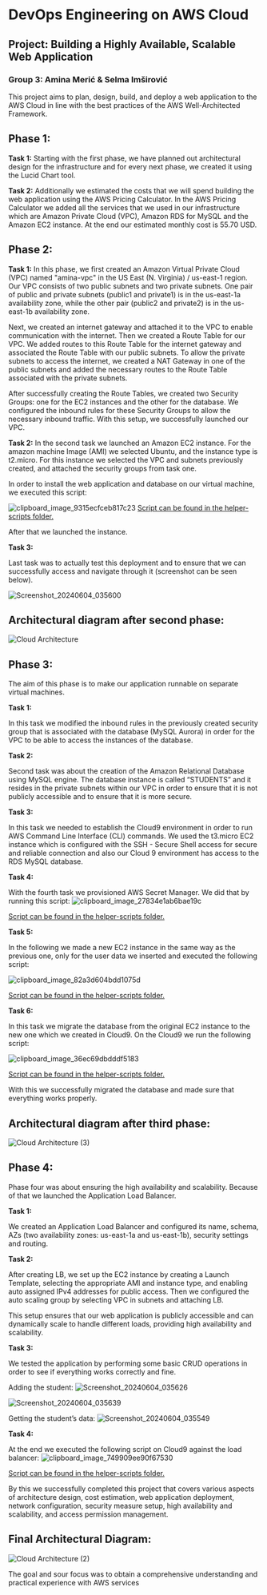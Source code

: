 # DevOps Engineering on AWS Cloud

## Project: Building a Highly Available, Scalable Web Application
### Group 3: Amina Merić & Selma Imširović

This project aims to plan, design, build, and deploy a web application to the AWS Cloud in line with the best practices of the AWS Well-Architected Framework.

## Phase 1:

**Task 1:**
Starting with the first phase, we have planned out architectural design for the infrastructure and for every next phase, we created it using the Lucid Chart tool.

**Task 2:**
Additionally we estimated the costs that we will spend building the web application using the AWS Pricing Calculator. In the AWS Pricing Calculator we added all the services that we used in our infrastructure which are Amazon Private Cloud (VPC), Amazon RDS for MySQL and the Amazon EC2 instance. At the end our estimated monthly cost is 55.70 USD.

## Phase 2:

**Task 1:**
In this phase, we first created an Amazon Virtual Private Cloud (VPC) named "amina-vpc" in the US East (N. Virginia) / us-east-1 region. Our VPC consists of two public subnets and two private subnets. One pair of public and private subnets (public1 and private1) is in the us-east-1a availability zone, while the other pair (public2 and private2) is in the us-east-1b availability zone.

Next, we created an internet gateway and attached it to the VPC to enable communication with the internet. Then we created a Route Table for our VPC. We added routes to this Route Table for the internet gateway and associated the Route Table with our public subnets. To allow the private subnets to access the internet, we created a NAT Gateway in one of the public subnets and added the necessary routes to the Route Table associated with the private subnets.

After successfully creating the Route Tables, we created two Security Groups: one for the EC2 instances and the other for the database. We configured the inbound rules for these Security Groups to allow the necessary inbound traffic. With this setup, we successfully launched our VPC.

**Task 2:**
In the second task we launched an Amazon EC2 instance. For the amazon machine Image (AMI) we selected Ubuntu, and the instance type is t2.micro. For this instance we selected the VPC and subnets previously created, and attached the security groups from task one. 

In order to install the web application and database on our virtual machine, we executed this script:

![clipboard_image_9315ecfceb817c23](https://github.com/aminameric/devops-engineering-on-aws-cloud-group-3/assets/116023819/2eb465bd-7033-4e86-8ce2-8c39a3ec06b3)
[Script can be found in the helper-scripts folder.](https://github.com/aminameric/devops-engineering-on-aws-cloud-group-3/blob/main/helper-scripts/UserdataScript-phase-2.sh)

After that we launched the instance. 

**Task 3:**

Last task was to actually test this deployment and to ensure that we can successfully access and navigate through it (screenshot can be seen below).

![Screenshot_20240604_035600](https://github.com/aminameric/devops-engineering-on-aws-cloud-group-3/assets/116023819/526bfb11-7076-471f-bcc9-1c9bac3db051)

## Architectural diagram after second phase:
![Cloud Architecture](https://github.com/aminameric/devops-engineering-on-aws-cloud-group-3/assets/116023819/02b98b5b-e5f3-4460-a311-36fda9e2046f)

## Phase 3:

The aim of this phase is to make our application runnable on separate virtual machines.

**Task 1:**

In this task we modified the inbound rules in the previously created security group that is associated with the database (MySQL Aurora) in order for the VPC to be able to access the instances of the database. 

**Task 2:**

Second task was about the creation of the Amazon Relational Database using MySQL engine. The database instance is called “STUDENTS” and it resides in the private subnets within our VPC in order to ensure that it is not publicly accessible and to ensure that it is more secure. 

**Task 3:**

In this task we needed to establish the Cloud9 environment in order to run AWS Command Line Interface (CLI) commands. We used the t3.micro EC2 instance which is configured with the SSH - Secure Shell access for secure and reliable connection and also our Cloud 9 environment has access to the RDS MySQL database.

**Task 4:**

With the fourth task we provisioned AWS Secret Manager. We did that by running this script: 
![clipboard_image_27834e1ab6bae19c](https://github.com/aminameric/devops-engineering-on-aws-cloud-group-3/assets/116023819/1a5edcba-9b47-4dd0-b391-67fb27562be6)

[Script can be found in the helper-scripts folder.](https://github.com/aminameric/devops-engineering-on-aws-cloud-group-3/blob/main/helper-scripts/cloud9-scripts.yml)

**Task 5:**

In the following we made a new EC2 instance in the same way as the previous one, only for the user data we inserted and executed the following script:

![clipboard_image_82a3d604bdd1075d](https://github.com/aminameric/devops-engineering-on-aws-cloud-group-3/assets/116023819/04947ac0-a97d-4ea6-9485-00970a58516e)

[Script can be found in the helper-scripts folder.](https://github.com/aminameric/devops-engineering-on-aws-cloud-group-3/blob/main/helper-scripts/UserdataScript-phase-3.sh)

**Task 6:**

In this task we migrate the database from the original EC2 instance to the new one which we created in Cloud9. On the Cloud9 we run the following script:

![clipboard_image_36ec69dbdddf5183](https://github.com/aminameric/devops-engineering-on-aws-cloud-group-3/assets/116023819/3ac6d8eb-46bd-48ae-9c76-479a429203c6)

[Script can be found in the helper-scripts folder.](https://github.com/aminameric/devops-engineering-on-aws-cloud-group-3/blob/main/helper-scripts/cloud9-scripts.yml)

With this we successfully migrated the database and made sure that everything works properly.

## Architectural diagram after third phase:

![Cloud Architecture (3)](https://github.com/aminameric/devops-engineering-on-aws-cloud-group-3/assets/116023819/e935354b-5b5a-435f-8564-58ad2f63d926)

## Phase 4:

Phase four was about ensuring the high availability and scalability. Because of that we launched the Application Load Balancer.

**Task 1:**

We created an Application Load Balancer and configured its name, schema, AZs (two availability zones: us-east-1a and us-east-1b), security settings and routing. 

**Task 2:**

After creating LB, we set up the EC2 instance by creating a Launch Template, selecting the appropriate AMI and instance type, and enabling auto assigned IPv4 addresses for public access. Then we configured the auto scaling group by selecting VPC in subnets and attaching LB.

This setup ensures that our web application is publicly accessible and can dynamically scale to handle different loads, providing high availability and scalability.

**Task 3:**

We tested the application by performing some basic CRUD operations in order to see if everything works correctly and fine.

Adding the student:
![Screenshot_20240604_035626](https://github.com/aminameric/devops-engineering-on-aws-cloud-group-3/assets/116023819/be470751-398f-4c8e-91c7-fabcf2a5275f)

![Screenshot_20240604_035639](https://github.com/aminameric/devops-engineering-on-aws-cloud-group-3/assets/116023819/ac8a5252-9451-4fb2-9193-a2460672e16e)

Getting the student’s data:
![Screenshot_20240604_035549](https://github.com/aminameric/devops-engineering-on-aws-cloud-group-3/assets/116023819/7a5bea49-975b-45d1-ac22-ed0268eeccab)

**Task 4:**

At the end we executed the following script on Cloud9 against the load balancer:
![clipboard_image_749909ee90f67530](https://github.com/aminameric/devops-engineering-on-aws-cloud-group-3/assets/116023819/afb9cbc7-f1f7-4da5-a209-b535a0e7a42a)

[Script can be found in the helper-scripts folder.](https://github.com/aminameric/devops-engineering-on-aws-cloud-group-3/blob/main/helper-scripts/cloud9-scripts.yml)

By this we successfully completed this project that covers various aspects of architecture design, cost estimation, web application deployment, network configuration, security measure setup, high availability and scalability, and access permission management.

## Final Architectural Diagram:
![Cloud Architecture (2)](https://github.com/aminameric/devops-engineering-on-aws-cloud-group-3/assets/116023819/8b516a98-f9cf-499f-8f3c-3da98115ab51)

The goal and sour focus was to obtain a comprehensive understanding and practical experience with AWS services

